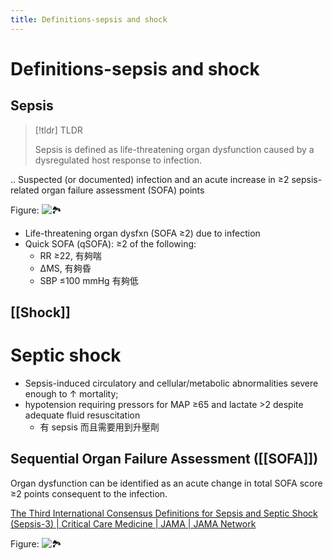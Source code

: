 ```yaml
---
title: Definitions-sepsis and shock
---
```


# Definitions-sepsis and shock

## Sepsis

> [!tldr] TLDR
>
> Sepsis is defined as life-threatening organ dysfunction caused by a dysregulated host response to infection.

.. Suspected (or documented) infection and an acute increase in ≥2 sepsis-related organ failure assessment (SOFA) points

Figure: ![🏞️](https://i.imgur.com/8MU3hwW.png)

- Life-threatening organ dysfxn (SOFA ≥2) due to infection
- Quick SOFA (qSOFA): ≥2 of the following:
  - RR ≥22, 有夠喘
  - ΔMS, 有夠昏
  - SBP ≤100 mmHg 有夠低

## [[Shock]]

# Septic shock

- Sepsis-induced circulatory and cellular/metabolic abnormalities severe enough to ↑ mortality;
- hypotension requiring pressors for MAP ≥65 and lactate >2 despite adequate fluid resuscitation
  - 有 sepsis 而且需要用到升壓劑

## Sequential Organ Failure Assessment ([[SOFA]])

Organ dysfunction can be identified as an acute change in total SOFA score ≥2 points consequent to the infection.

[The Third International Consensus Definitions for Sepsis and Septic Shock (Sepsis-3) | Critical Care Medicine | JAMA | JAMA Network](https://jamanetwork.com/journals/jama/fullarticle/2492881)

Figure: ![🏞️](https://i.imgur.com/AZz7bBs.png)
